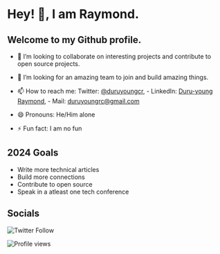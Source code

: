 <!-- [![Header](https://github.com/duruyoungcr/duruyoungcr/blob/main/readme_header_fixed.png#full "Header")](https://dycr.dev/)
 -->
# Hey! 👋, I am Raymond.

## Welcome to my Github profile.

- 👯 I’m looking to collaborate on interesting projects and contribute to open source projects.

- 🤔 I’m looking for an amazing team to join and build amazing things. 

- 📫 How to reach me: Twitter: [@duruyoungcr](https://twitter.com/duruyoungcr), - LinkedIn: [Duru-young Raymond](https://www.linkedin.com/in/duruyoungcr), - Mail: duruyoungrc@gmail.com

- 😄 Pronouns: He/Him alone

- ⚡ Fun fact: I am no fun

## 2024 Goals 

- Write more technical articles
- Build more connections
- Contribute to open source
- Speak in a atleast one tech conference


## Socials

![Twitter Follow](https://img.shields.io/twitter/follow/duruyoungcr?label=Follow%20me&style=social)


![Profile views](https://gpvc.arturio.dev/duruyoungcr)

